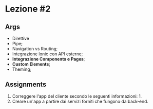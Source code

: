 # Lezione #2

## Args
- Direttive
- Pipe;
- Navigation vs Routing;
- Integrazione Ionic con API esterne;
- **Integrazione Components e Pages**;
- **Custom Elements**;
- Theming;


## Assignments

1. Correggere l'app del cliente secondo le seguenti informazioni:
   1. 
2. Creare un'app a partire dai servizi forniti che fungono da back-end.
